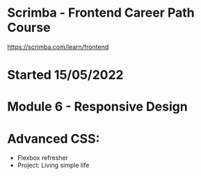 # Scrimba - Frontend Career Path Course
https://scrimba.com/learn/frontend

# Started 15/05/2022

# Module 6 - Responsive Design

# Advanced CSS:<br>
- Flexbox refresher<br>
- Project: Living simple life<br>
